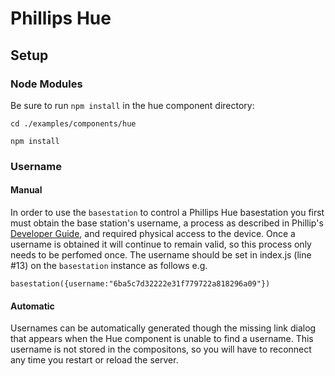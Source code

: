 # Phillips Hue 

## Setup

### Node Modules

Be sure to run `npm install` in the hue component directory:

    cd ./examples/components/hue
    
    npm install

### Username

#### Manual

In order to use the `basestation` to control a Phillips Hue basestation you first must obtain the base station's 
username, a process as described in Phillip's [Developer Guide](http://www.developers.meethue.com/documentation/getting-started),
and required physical access to the device.  Once a username is obtained it will continue to remain valid, so this process
only needs to be perfomed once.  The username should be set in index.js (line #13) on the `basestation` instance as follows e.g.

    basestation({username:"6ba5c7d32222e31f779722a818296a09"})

#### Automatic

Usernames can be automatically generated though the missing link dialog that appears when the Hue component is unable to 
find a username.  This username is not stored in the compositons, so you will have to reconnect any time you restart
or reload the server.


